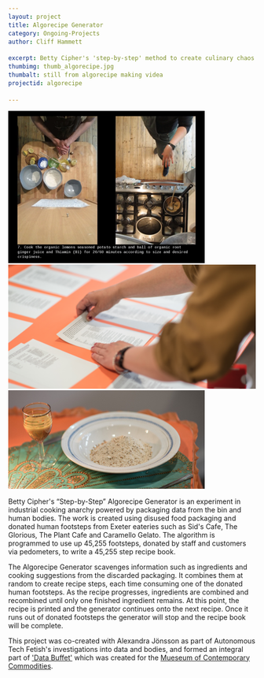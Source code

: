 ```yaml
---
layout: project
title: Algorecipe Generator
category: Ongoing-Projects
author: Cliff Hammett

excerpt: Betty Cipher's 'step-by-step' method to create culinary chaos. Part of 'Data Buffet' series.
thumbimg: thumb_algorecipe.jpg
thumbalt: still from algorecipe making videa 
projectid: algorecipe

---
```


![Still from split screen video, where an algorecipe dish is made](/resources/img/project_algorecipe1.jpg)
![Arranging the printed algorecipes](/resources/img/project_algorecipe2.jpg)
![The finished dish](/resources/img/project_algorecipe3.jpg)

Betty Cipher's “Step-by-Step” Algorecipe Generator is an experiment in industrial cooking anarchy powered by packaging data from the bin and human bodies. The work is created using disused food packaging and donated human footsteps from Exeter eateries such as Sid's Cafe, The Glorious, The Plant Cafe and Caramello Gelato. The algorithm is programmed to use up 45,255 footsteps, donated by staff and customers via pedometers, to write a 45,255 step recipe book.

The Algorecipe Generator scavenges information such as ingredients and cooking suggestions from the discarded packaging. It combines them at random to create recipe steps, each time consuming one of the donated human footsteps. As the recipe progresses, ingredients are combined and recombined until only one finished ingredient remains. At this point, the recipe is printed and the generator continues onto the next recipe. Once it runs out of donated footsteps the generator will stop and the recipe book will be complete.

This project was co-created with Alexandra Jönsson as part of Autonomous Tech Fetish's investigations into data and bodies, and formed an integral part of ['Data Buffet'](/collaborations/2016/05/20/collab-databuffet/) which was created for the [Mueseum of Contemporary Commodities](http://www.moccguide.net).
